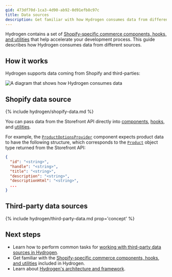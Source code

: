 ```yaml
---
gid: 473df70d-1ca3-4d90-ab92-0d91efb8c97c
title: Data sources
description: Get familiar with how Hydrogen consumes data from different sources.
---
```


Hydrogen contains a set of [Shopify-specific commerce components, hooks, and utilities](/api/hydrogen) that help accelerate your development process. This guide describes how Hydrogen consumes data from different sources.

## How it works

Hydrogen supports data coming from Shopify and third-parties:

![A diagram that shows how Hydrogen consumes data](/assets/custom-storefronts/hydrogen/hydrogen-data-sources.png)

## Shopify data source

{% include hydrogen/shopify-data.md %}

You can pass data from the Storefront API directly into [components](/api/hydrogen/components), [hooks](/api/hydrogen/hooks), and [utilities](/api/hydrogen/utilities).

For example, the [`ProductOptionsProvider`](/api/hydrogen/components/product-variant/productoptionsprovider) component expects product data to have the following structure, which corresponds to the [`Product`](/api/storefront/reference/products/product) object type returned from the Storefront API:

```json
{
  "id": "<string>",
  "handle": "<string>",
  "title": "<string>",
  "description": "<string>",
  "descriptionHtml": "<string>",
  ...
}
```

## Third-party data sources

{% include hydrogen/third-party-data.md prop='concept' %}

## Next steps

- Learn how to perform common tasks for [working with third-party data sources in Hydrogen](/custom-storefronts/hydrogen/data-sources/work-with-3p-data-sources).
- Get familiar with the [Shopify-specific commerce components, hooks, and utilities](/api/hydrogen) included in Hydrogen.
- Learn about [Hydrogen's architecture and framework](/custom-storefronts/hydrogen).
